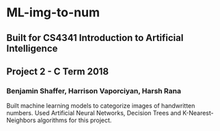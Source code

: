 # ML-img-to-num
## Built for CS4341 Introduction to Artificial Intelligence
## Project 2 - C Term 2018
### Benjamin Shaffer, Harrison Vaporciyan, Harsh Rana

Built machine learning models to categorize images of handwritten numbers. Used Artificial Neural Networks, Decision Trees and K-Nearest-Neighbors algorithms for this project.
